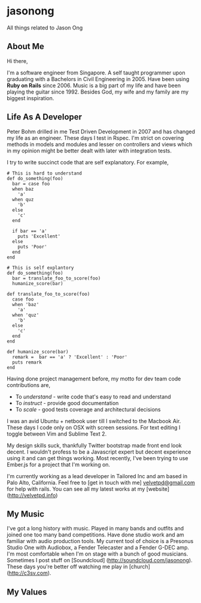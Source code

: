 jasonong
========

All things related to Jason Ong

## About Me

Hi there,

I'm a software engineer from Singapore. A self taught programmer upon graduating with a Bachelors in Civil Engineering in 2005. Have been using **Ruby on Rails** since 2006. Music is a big part of my life and have been playing the guitar since 1992. Besides God, my wife and my family are my biggest inspiration.

## Life As A Developer

Peter Bohm drilled in me Test Driven Development in 2007 and has changed my life as an engineer. These days I test in Rspec. I'm strict on covering methods in models and modules and lesser on controllers and views which in my opinion might be better dealt with later with integration tests.

I try to write succinct code that are self explanatory. For example,

    # This is hard to understand
    def do_something(foo)
      bar = case foo
      when baz
        'a'
      when quz
        'b'
      else
        'c'
      end

      if bar == 'a'
        puts 'Excellent'
      else
        puts 'Poor'
      end
    end

    # This is self explantory
    def do_something(foo)
      bar = translate_foo_to_score(foo)
      humanize_score(bar)

    def translate_foo_to_score(foo)
      case foo
      when 'baz'
        'a'
      when 'quz'
        'b'
      else
        'c'
      end
    end

    def humanize_score(bar)
      remark =  bar == 'a' ? 'Excellent' : 'Poor'
      puts remark
    end

Having done project management before, my motto for dev team code contributions are,

* To *understand* - write code that's easy to read and understand
* To *instruct* - provide good documentation
* To *scale* - good tests coverage and architectural decisions

I was an avid Ubuntu + netbook user till I switched to the Macbook Air. These days I code only on OSX with screen sessions. For text editing I toggle between Vim and Sublime Text 2.

My design skills suck, thankfully Twitter bootstrap made front end look decent. I wouldn't profess to be a Javascript expert but decent experience using it and can get things working. Most recently, I've been trying to use Ember.js for a project that I'm working on.

I'm currently working as a lead developer in Tailored Inc and am based in Palo Alto, California. Feel free to [get in touch with me] <velvetpd@gmail.com> for help with rails. You can see all my latest works at my [website] (http://velvetpd.info)

## My Music

I've got a long history with music. Played in many bands and outfits and joined one too many band competitions. Have done studio work and am familiar with audio production tools. My current tool of choice is a Presonus Studio One with Audiobox, a Fender Telecaster and a Fender G-DEC amp. I'm most comfortable when I'm on stage with a bunch of good musicians. Sometimes I post stuff on [Soundcloud] (http://soundcloud.com/jasonong). These days you're better off watching me play in [church] (http://c3sv.com).

## My Values


